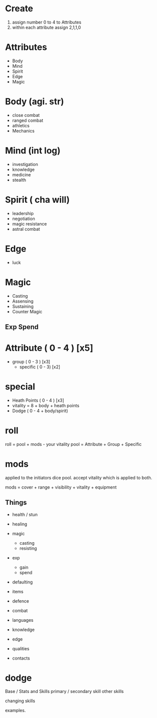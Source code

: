 
 # Create
1. assign number 0 to 4 to Attributes
2. within each attribute assign 2,1,1,0


# Attributes
* Body
* Mind
* Spirit
* Edge
* Magic

# Body (agi. str)
  * close combat
  * ranged combat
  * athletics
  * Mechanics
# Mind (int log)
  * investigation
  * knowledge
  * medicine
  * stealth
# Spirit ( cha will)
  * leadership
  * negotiation
  * magic resistance
  * astral combat
  
# Edge
  * luck 
  
# Magic
  * Casting
  * Assensing 
  * Sustaining
  * Counter Magic
  

## Exp Spend
# Attribute ( 0 - 4 )   [x5]
  * group ( 0 - 3 )     [x3]
    * specific ( 0 - 3) [x2]


# special
* Heath Points  ( 0 - 4 ) [x3]
* vitality  = 8 + body + heath points
* Dodge ( 0 - 4  + body/spirit)


# roll
roll = pool + mods - your vitality
pool = Attribute + Group + Specific

# mods
applied to the initiators dice pool. accept vitality which is applied to both.

mods = cover + range + visibility + vitality + equipment 





## Things
* health / stun
* healing




* magic
  * casting
  * resisting
* exp
  * gain
  * spend
* defaulting
* items
* defence
* combat
* languages
* knowledge
* edge
* qualities 
* contacts
# dodge


Base / Stats and Skills
primary / secondary skill
other skills

changing skills


examples.

